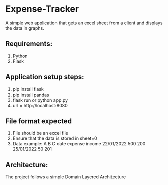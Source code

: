 # Expense-Tracker
A simple web application that gets an excel sheet from a client and displays the data in graphs.

## Requirements:
1. Python
2. Flask

## Application setup steps:
1. pip install flask
2. pip install pandas
3. flask run or python app.py
4. url = http://localhost:8080

## File format expected
1. File should be an excel file
2. Ensure that the data is stored in sheet=0
3. Data example:
      A             B            C
     date         expense      income
  22/01/2022       500          200
  25/01/2022       50           201


## Architecture:
The project follows a simple Domain Layered Architecture